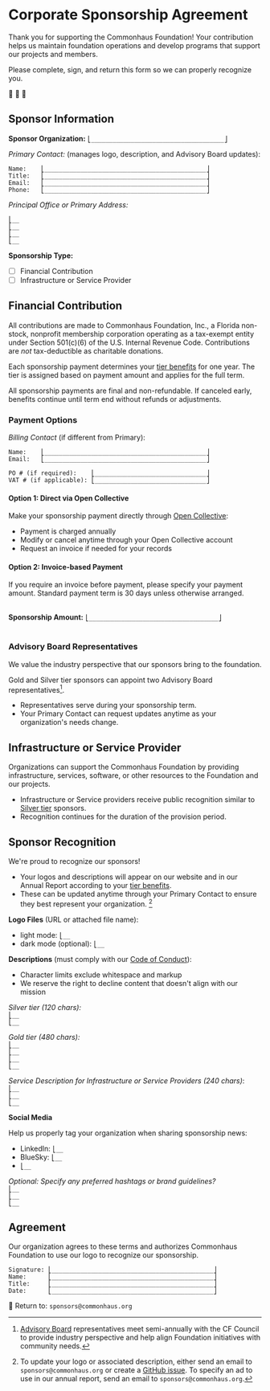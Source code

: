 # Corporate Sponsorship Agreement

Thank you for supporting the Commonhaus Foundation!
Your contribution helps us maintain foundation operations and develop programs that support our projects and members.

Please complete, sign, and return this form so we can properly recognize you.

🙏 🫶 🚀

## Sponsor Information

**Sponsor Organization:** `⎣_____________________________________⎦`  

*Primary Contact:* (manages logo, description, and Advisory Board updates):

`Name:    ⎣_____________________________________________⎦`  
`Title:   ⎣_____________________________________________⎦`  
`Email:   ⎣_____________________________________________⎦`  
`Phone:   ⎣_____________________________________________⎦`  

*Principal Office or Primary Address:*

`⎣__`  
`⎣__`  
`⎣__`  
`⎣__`  

**Sponsorship Type:**

- [ ] Financial Contribution
- [ ] Infrastructure or Service Provider

## Financial Contribution

All contributions are made to Commonhaus Foundation, Inc., a Florida non-stock, nonprofit membership corporation operating as a tax-exempt entity under Section 501(c)(6) of the U.S. Internal Revenue Code.
Contributions are *not* tax-deductible as charitable donations.

Each sponsorship payment determines your [tier benefits](https://www.commonhaus.org/about/sponsorship.html) for one year.
The tier is assigned based on payment amount and applies for the full term.

All sponsorship payments are final and non-refundable.
If canceled early, benefits continue until term end without refunds or adjustments.

### Payment Options

*Billing Contact* (if different from Primary):  

`Name:    ⎣_____________________________________________⎦`  
`Email:   ⎣_____________________________________________⎦`  

`PO # (if required):    ⎣_______________________________⎦`  
`VAT # (if applicable): ⎣_______________________________⎦`  

#### Option 1: Direct via Open Collective

Make your sponsorship payment directly through [Open Collective][]:

- Payment is charged annually
- Modify or cancel anytime through your Open Collective account
- Request an invoice if needed for your records

#### Option 2: Invoice-based Payment

If you require an invoice before payment, please specify your payment amount.
Standard payment term is 30 days unless otherwise arranged.

&nbsp;  
**Sponsorship Amount:** `⎣____________________________________⎦`  
&nbsp;  

### Advisory Board Representatives

We value the industry perspective that our sponsors bring to the foundation.

Gold and Silver tier sponsors can appoint two Advisory Board representatives[^1].

- Representatives serve during your sponsorship term.
- Your Primary Contact can request updates anytime as your organization's needs change.

[^1]: [Advisory Board](https://www.commonhaus.org/bylaws/cf-advisory-board.html) representatives meet semi-annually with the CF Council to provide industry perspective and help align Foundation initiatives with community needs.

## Infrastructure or Service Provider

Organizations can support the Commonhaus Foundation by providing infrastructure, services, software, or other resources to the Foundation and our projects.

- Infrastructure or Service providers receive public recognition similar to [Silver tier](https://www.commonhaus.org/about/sponsorship.html) sponsors.
- Recognition continues for the duration of the provision period.

<!-- break -->
## Sponsor Recognition

We're proud to recognize our sponsors!

- Your logos and descriptions will appear on our website and in our Annual Report according to your [tier benefits](./README.md).
- These can be updated anytime through your Primary Contact to ensure they best represent your organization. [^update]

**Logo Files** (URL or attached file name):  

- light mode: `⎣__`  
- dark mode (optional): `⎣__`  

**Descriptions** (must comply with our [Code of Conduct][]):

- Character limits exclude whitespace and markup
- We reserve the right to decline content that doesn't align with our mission

*Silver tier (120 chars):*  
`⎣__`  
`⎣__`  

*Gold tier (480 chars):*  
`⎣__`  
`⎣__`  
`⎣__`  
`⎣__`  

*Service Description for Infrastructure or Service Providers (240 chars)*:  
`⎣__`  
`⎣__`  
`⎣__`  

**Social Media**

Help us properly tag your organization when sharing sponsorship news:

- LinkedIn: `⎣__`
- BlueSky: `⎣__`
- `⎣__`

*Optional: Specify any preferred hashtags or brand guidelines?*  
`⎣__`  
`⎣__`  
`⎣__`  

## Agreement

Our organization agrees to these terms and authorizes Commonhaus Foundation to use our logo to recognize our sponsorship.

`Signature: ⎣_____________________________________________⎦`  
`Name:      ⎣_____________________________________________⎦`  
`Title:     ⎣_____________________________________________⎦`  
`Date:      ⎣_____________________________________________⎦`  

📩 Return to: `sponsors@commonhaus.org`

[Open Collective]: https://opencollective.com/commonhaus-foundation
[Code of Conduct]: https://www.commonhaus.org/policies/code-of-conduct/

[^update]: To update your logo or associated description, either send an email to `sponsors@commonhaus.org` or create a [GitHub issue](https://github.com/commonhaus/commonhaus.github.io/issues/new/choose). To specify an ad to use in our annual report, send an email to `sponsors@commonhaus.org`.
